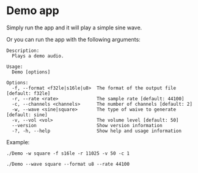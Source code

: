 # Demo app

Simply run the app and it will play a simple sine wave.

Or you can run the app with the following arguments:

```
Description:
  Plays a demo audio.

Usage:
  Demo [options]

Options:
  -f, --format <f32le|s16le|u8>  The format of the output file [default: f32le]
  -r, --rate <rate>              The sample rate [default: 44100]
  -c, --channels <channels>      The number of channels [default: 2]
  -w, --wave <sine|square>       The type of waive to generate [default: sine]
  -v, --vol <vol>                The volume level [default: 50]
  --version                      Show version information
  -?, -h, --help                 Show help and usage information
```

Example:

```shell
./Demo -w square -f s16le -r 11025 -v 50 -c 1

./Demo --wave square --format u8 --rate 44100
```
